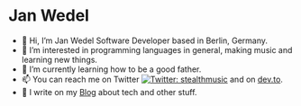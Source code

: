 # Jan Wedel
- 👋 Hi, I’m Jan Wedel Software Developer based in Berlin, Germany.
- 👀 I’m interested in programming languages in general, making music and learning new things.
- 🌱 I’m currently learning how to be a good father.
- 📫 You can reach me on Twitter [![Twitter: stealthmusic](https://img.shields.io/twitter/follow/stealthmusic?style=social)](https://twitter.com/stealthmusic)
 and on [dev.to](https://dev.to/stealthmusic).
- 📓 I write on my [Blog](https://return.co.de/) about tech and other stuff.
